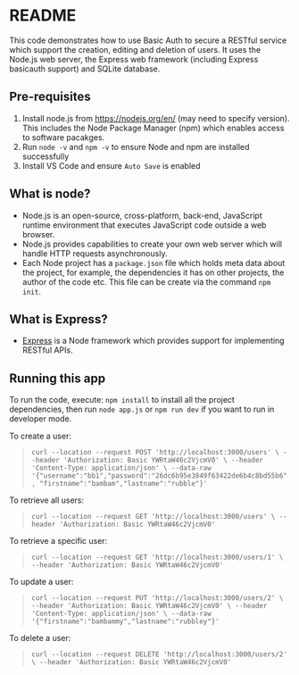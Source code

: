 # README
This code demonstrates how to use Basic Auth to secure a RESTful service which support the creation, editing and deletion of users. It uses the Node.js web server, the Express web framework (including Express basicauth support) and SQLite database.

## Pre-requisites
1. Install node.js from https://nodejs.org/en/ (may need to specify version). This includes the Node Package Manager (npm) which enables access to software pacakges.
2. Run `node -v` and `npm -v` to ensure Node and npm are installed successfully
3. Install VS Code and ensure `Auto Save` is enabled

## What is node?
* Node.js is an open-source, cross-platform, back-end, JavaScript runtime environment that executes JavaScript code outside a web browser.
* Node.js provides capabilities to create your own web server which will handle HTTP requests asynchronously.
* Each Node project has a `package.json` file which holds meta data about the project, for example, the dependencies it has on other projects, the author of the code etc. This file can be create via the command `npm init`.

## What is Express?
* [Express](https://expressjs.com/) is a Node framework which provides support for implementing RESTful APIs.

## Running this app
To run the code, execute: `npm install` to install all the project dependencies, then run `node app.js` or `npm run dev` if you want to run in developer mode.

To create a user:
> `curl --location --request POST 'http://localhost:3000/users' \
--header 'Authorization: Basic YWRtaW46c2VjcmV0' \
--header 'Content-Type: application/json' \
--data-raw '{"username":"bb1","password":"26dc6b95e3849f63422de6b4c8bd55b6", "firstname":"bambam","lastname":"rubble"}'`

To retrieve all users:
>`curl --location --request GET 'http://localhost:3000/users' \
--header 'Authorization: Basic YWRtaW46c2VjcmV0'`

To retrieve a specific user:
>`curl --location --request GET 'http://localhost:3000/users/1' \
--header 'Authorization: Basic YWRtaW46c2VjcmV0'`

To update a user:
>`curl --location --request PUT 'http://localhost:3000/users/2' \
--header 'Authorization: Basic YWRtaW46c2VjcmV0' \
--header 'Content-Type: application/json' \
--data-raw '{"firstname":"bambammy","lastname":"rubbley"}'`

To delete a user:
>`curl --location --request DELETE 'http://localhost:3000/users/2' \
--header 'Authorization: Basic YWRtaW46c2VjcmV0'`




